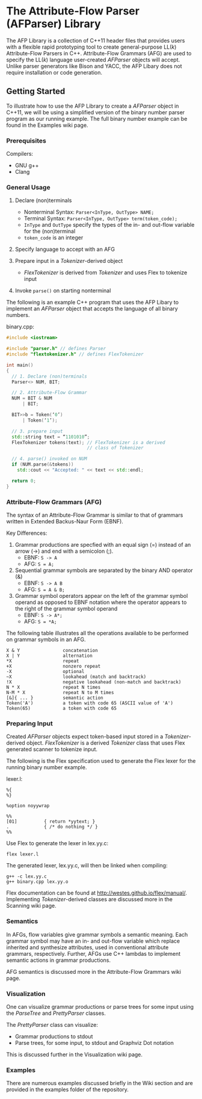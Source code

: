 # The Attribute-Flow Parser (AFParser) Library

The AFP Library is a collection of C++11 header files that provides users with a flexible rapid prototyping tool to create general-purpose LL(_k_) Attribute-Flow Parsers in C++. Attribute-Flow Grammars (AFG) are used to specify the LL(_k_) language user-created _AFParser_ objects will accept. Unlike parser generators like Bison and YACC, the AFP Libary does not require installation or code generation.

## Getting Started

To illustrate how to use the AFP Library to create a _AFParser_ object in C++11, we will be using a simplified version of the binary number parser program as our running example. The full binary number example can be found in the Examples wiki page.

### Prerequisites

Compilers:
* GNU g++
* Clang

### General Usage

1) Declare (non)terminals
   * Nonterminal Syntax: `Parser<InType, OutType> NAME;`
   * Terminal Syntax: `Parser<InType, OutType> term(token_code);`
   * `InType` and `OutType` specify the types of the in- and out-flow variable for the (non)terminal
   * `token_code` is an integer

2) Specify language to accept with an AFG

3) Prepare input in a _Tokenizer_-derived object
   * _FlexTokenizer_ is derived from _Tokenizer_ and uses Flex to tokenize input

4) Invoke `parse()` on starting nonterminal

The following is an example C++ program that uses the AFP Libary to implement an _AFParser_ object that accepts the language of all binary numbers.

binary.cpp:
```C++
#include <iostream>

#include "parser.h" // defines Parser
#include "flextokenizer.h" // defines FlexTokenizer

int main()
{
  // 1. Declare (non)terminals
  Parser<> NUM, BIT;

  // 2. Attribute-Flow Grammar
  NUM = BIT & NUM
	  | BIT;

  BIT>>b = Token(‘0’)
	  | Token(‘1’);

  // 3. prepare input
  std::string text = “1101010”;
  FlexTokenizer tokens(text); // FlexTokenizer is a derived
                              // class of Tokenizer

  // 4. parse() invoked on NUM
  if (NUM.parse(&tokens))
    std::cout << "Accepted: " << text << std::endl;

  return 0;
}
```

### Attribute-Flow Grammars (AFG)

The syntax of an Attribute-Flow Grammar is similar to that of grammars written in Extended Backus-Naur Form (EBNF).

Key Differences:
1) Grammar productions are specfied with an equal sign (=) instead of an arrow (->) and end with a semicolon (;).
   * EBNF: `S -> A`
   * AFG: `S = A;`
2) Sequential grammar symbols are separated by the binary AND operator (&)
   * EBNF: `S -> A B`
   * AFG: `S = A & B;`
3) Grammar symbol operators appear on the left of the grammar symbol operand as opposed to EBNF notation where the operator appears to the right of the grammar symbol operand
   * EBNF: `S -> A*;`
   * AFG: `S = *A;`

The following table illustrates all the operations available to be performed on grammar symbols in an AFG.
```
X & Y                concatenation
X | Y                alternation
*X                   repeat
+X                   nonzero repeat
-X                   optional
~X                   lookahead (match and backtrack)
!X                   negative lookahead (non-match and backtrack)
N * X                repeat N times
N-M * X              repeat N to M times
[&]{ ... }           semantic action
Token('A')           a token with code 65 (ASCII value of 'A')
Token(65)            a token with code 65
```

### Preparing Input

Created _AFParser_ objects expect token-based input stored in a _Tokenizer_-derived object. _FlexTokenizer_ is a derived _Tokenizer_ class that uses Flex generated scanner to tokenize input.

The following is the Flex specification used to generate the Flex lexer for the running binary number example.

lexer.l:
```
%{
%}

%option noyywrap

%%
[01]          { return *yytext; }
.             { /* do nothing */ }
%%
```

Use Flex to generate the lexer in lex.yy.c:

```
flex lexer.l
```

The generated lexer, lex.yy.c, will then be linked when compiling:

```
g++ -c lex.yy.c
g++ binary.cpp lex.yy.o
```

Flex documentation can be found at http://westes.github.io/flex/manual/. Implementing _Tokenizer_-derived classes are discussed more in the Scanning wiki page.

### Semantics

In AFGs, flow variables give grammar symbols a semantic meaning. Each grammar symbol may have an in- and out-flow variable which replace inherited and synthesize attributes, used in conventional attribute grammars, respectively. Further, AFGs use C++ lambdas to implement semantic actions in grammar productions.

AFG semantics is discussed more in the Attribute-Flow Grammars wiki page.

### Visualization

One can visualize grammar productions or parse trees for some input using the _ParseTree_ and _PrettyParser_ classes.

The _PrettyParser_ class can visualize:
* Grammar productions to stdout
* Parse trees, for some input, to stdout and Graphviz Dot notation

This is discussed further in the Visualization wiki page.

### Examples

There are numerous examples discussed briefly in the Wiki section and are provided in the examples folder of the repository.
